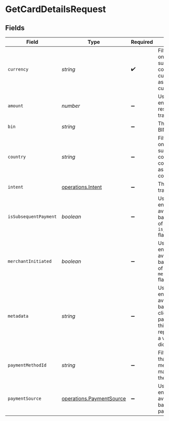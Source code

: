 # GetCardDetailsRequest


## Fields

| Field                                                                                                                                                                   | Type                                                                                                                                                                    | Required                                                                                                                                                                | Description                                                                                                                                                             | Example                                                                                                                                                                 |
| ----------------------------------------------------------------------------------------------------------------------------------------------------------------------- | ----------------------------------------------------------------------------------------------------------------------------------------------------------------------- | ----------------------------------------------------------------------------------------------------------------------------------------------------------------------- | ----------------------------------------------------------------------------------------------------------------------------------------------------------------------- | ----------------------------------------------------------------------------------------------------------------------------------------------------------------------- |
| `currency`                                                                                                                                                              | *string*                                                                                                                                                                | :heavy_check_mark:                                                                                                                                                      | Filters the results to only the items which support this currency code. A<br/>currency is formatted as 3-letter ISO currency code.                                      | USD                                                                                                                                                                     |
| `amount`                                                                                                                                                                | *number*                                                                                                                                                                | :heavy_minus_sign:                                                                                                                                                      | Used by the Flow engine to filter the results based on the transaction amount.                                                                                          | 500                                                                                                                                                                     |
| `bin`                                                                                                                                                                   | *string*                                                                                                                                                                | :heavy_minus_sign:                                                                                                                                                      | The first 8 digits (the BIN) of the card.                                                                                                                               | 42424242                                                                                                                                                                |
| `country`                                                                                                                                                               | *string*                                                                                                                                                                | :heavy_minus_sign:                                                                                                                                                      | Filters the results to only the items which support this country code. A<br/>country is formatted as 2-letter ISO country code.                                         | US                                                                                                                                                                      |
| `intent`                                                                                                                                                                | [operations.Intent](../../models/operations/intent.md)                                                                                                                  | :heavy_minus_sign:                                                                                                                                                      | The intent of the transaction.                                                                                                                                          | capture                                                                                                                                                                 |
| `isSubsequentPayment`                                                                                                                                                   | *boolean*                                                                                                                                                               | :heavy_minus_sign:                                                                                                                                                      | Used by the Flow engine to filter available options based on the value<br/>of the `is_subsequent_payment` flag.                                                         | true                                                                                                                                                                    |
| `merchantInitiated`                                                                                                                                                     | *boolean*                                                                                                                                                               | :heavy_minus_sign:                                                                                                                                                      | Used by the Flow engine to filter available options based on the value<br/>of the `merchant_initiated` flag.                                                            | true                                                                                                                                                                    |
| `metadata`                                                                                                                                                              | *string*                                                                                                                                                                | :heavy_minus_sign:                                                                                                                                                      | Used by the Flow engine to filter available options based on various<br/>client-defined parameters. If present, this must be a string representing<br/>a valid JSON dictionary. | {"restricted_items": "True"}                                                                                                                                            |
| `paymentMethodId`                                                                                                                                                       | *string*                                                                                                                                                                | :heavy_minus_sign:                                                                                                                                                      | Filters for transactions that have a payment method with an ID that matches exactly with the provided value.                                                            | 46973e9d-88a7-44a6-abfe-be4ff0134ff4                                                                                                                                    |
| `paymentSource`                                                                                                                                                         | [operations.PaymentSource](../../models/operations/paymentsource.md)                                                                                                    | :heavy_minus_sign:                                                                                                                                                      | Used by the Flow engine to filter available options based on the<br/>payment source.                                                                                    | recurring                                                                                                                                                               |